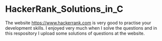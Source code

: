 # HackerRank_Solutions_in_C
The website https://www.hackerrank.com is very good to practise your development skills. I enjoyed very much when I solve the questions and in this respository I upload some solutions of questions at the website. 

